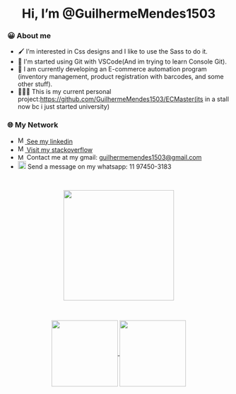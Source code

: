 
<h1  align="center"> Hi, I’m @GuilhermeMendes1503</h1>

<h3> 😀 About me</h3>

-  🖌️ I’m interested in Css designs and I like to use the Sass to do it.
-  🔀 I'm started using Git with VSCode(And im trying to learn Console Git).
-  💭 I am currently developing an E-commerce automation program (inventory management, product registration with barcodes, and some other stuff).
-  👨🏻‍💻 This is my current personal project:https://github.com/GuilhermeMendes1503/ECMaster(its in a stall now bc i just started university)

<h3>🌐 My Network</h3>

-  <a href="www.linkedin.com/in/guilherme-mendes-83302821a"><img src="https://cdn-icons-png.flaticon.com/512/174/174857.png" width="16" height="16" alt="My_Linkedin"> See my linkedin</a>
-  <a href="https://stackoverflow.com/users/17886737/guilherme-mendes"><img src="https://cdn.worldvectorlogo.com/logos/stack-overflow.svg" width="16" height="16" alt="My_Stackoverflow"> Visit my stackoverflow</a>
-  <a><img src="https://logodownload.org/wp-content/uploads/2018/03/gmail-logo-2-1.png" width="16" height="13" alt="My_Stackoverflow"> Contact me at my gmail:  guilhermemendes1503@gmail.com</a>
-  <img src="https://upload.wikimedia.org/wikipedia/commons/thumb/6/6b/WhatsApp.svg/1021px-WhatsApp.svg.png" width="18" height="18" alt="Zap"> Send a message on my whatsapp: 11 97450-3183 


<br>
<p align="center">
      <img src="https://i.ibb.co/ynXJ2Cn/output-onlinegiftools-1.gif" width="250"/>
</p>

<br>
 
<p align="center">
  <a href="https://github.com/seu-usuario">
    <img
      align="center"
      height="150em"
      src="https://github-readme-stats.vercel.app/api?username=GuilhermeMendes1503&show_icons=true&include_all_commits=true&count_private=true&theme=dark"
    />
  </a>
  <a href="https://github.com/seu-usuario">
    <img
      align="center"
      height="150em"
      src="https://github-readme-stats.vercel.app/api/top-langs/?username=GuilhermeMendes1503&show_icons=true&include_all_commits=true&count_private=true&layout=compact&theme=dark"
    />
  </a>
</p>
